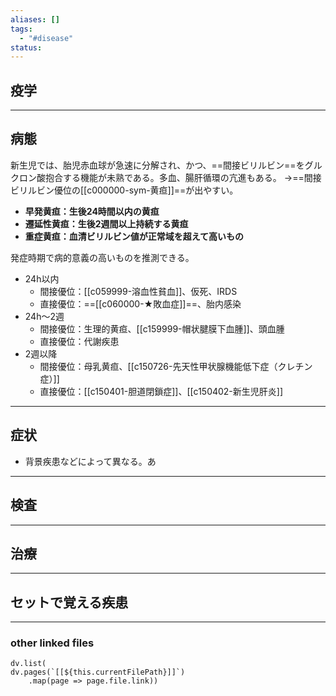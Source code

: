 ```yaml
---
aliases: []
tags:
  - "#disease"
status:
---
```

## 疫学
---
## 病態
新生児では、胎児赤血球が急速に分解され、かつ、==間接ビリルビン==をグルクロン酸抱合する機能が未熟である。多血、腸肝循環の亢進もある。
→==間接ビリルビン優位の[[c000000-sym-黄疸]]==が出やすい。

- **早発黄疸：生後24時間以内の黄疸**
- **遷延性黄疸：生後2週間以上持続する黄疸**
- **重症黄疸：血清ビリルビン値が正常域を超えて高いもの**

発症時期で病的意義の高いものを推測できる。
- 24h以内
	- 間接優位：[[c059999-溶血性貧血]]、仮死、IRDS
	- 直接優位：==[[c060000-★敗血症]]==、胎内感染
- 24h～2週
	- 間接優位：生理的黄疸、[[c159999-帽状腱膜下血腫]]、頭血腫
	- 直接優位：代謝疾患
- 2週以降
	- 間接優位：母乳黄疸、[[c150726-先天性甲状腺機能低下症（クレチン症）]]
	- 直接優位：[[c150401-胆道閉鎖症]]、[[c150402-新生児肝炎]]

---
## 症状
- 背景疾患などによって異なる。あ
---
## 検査
---
## 治療
---
## セットで覚える疾患
---
### other linked files
```dataviewjs
dv.list(
dv.pages(`[[${this.currentFilePath}]]`)
	.map(page => page.file.link))
```